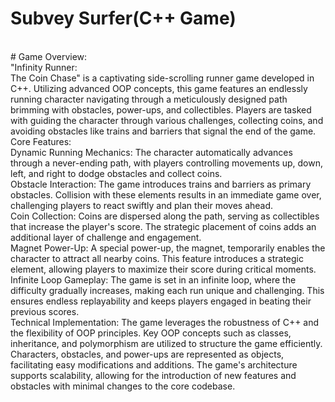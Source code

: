 # Subvey Surfer(C++ Game)
<br>
# Game Overview:
<br>
"Infinity Runner:
<br>
The Coin Chase" is a captivating side-scrolling runner game developed in C++. Utilizing advanced OOP concepts, this game features an endlessly running character navigating through a meticulously designed path brimming with obstacles, power-ups, and collectibles. Players are tasked with guiding the character through various challenges, collecting coins, and avoiding obstacles like trains and barriers that signal the end of the game.
<br>
Core Features:
<br>
Dynamic Running Mechanics: The character automatically advances through a never-ending path, with players controlling movements up, down, left, and right to dodge obstacles and collect coins.
<br>
Obstacle Interaction: The game introduces trains and barriers as primary obstacles. Collision with these elements results in an immediate game over, challenging players to react swiftly and plan their moves ahead.
<br>
Coin Collection: Coins are dispersed along the path, serving as collectibles that increase the player's score. The strategic placement of coins adds an additional layer of challenge and engagement.
<br>
Magnet Power-Up: A special power-up, the magnet, temporarily enables the character to attract all nearby coins. This feature introduces a strategic element, allowing players to maximize their score during critical moments.
<br>
Infinite Loop Gameplay: The game is set in an infinite loop, where the difficulty gradually increases, making each run unique and challenging. This ensures endless replayability and keeps players engaged in beating their previous scores.
<br>
Technical Implementation:
The game leverages the robustness of C++ and the flexibility of OOP principles. Key OOP concepts such as classes, inheritance, and polymorphism are utilized to structure the game efficiently. Characters, obstacles, and power-ups are represented as objects, facilitating easy modifications and additions. The game's architecture supports scalability, allowing for the introduction of new features and obstacles with minimal changes to the core codebase.
